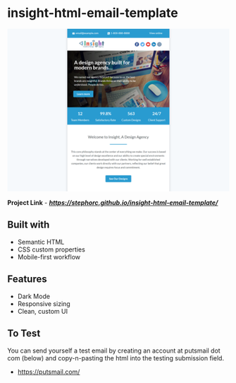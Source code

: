 # insight-html-email-template

![Insight HTML Email Template - Desktop Preview](https://github.com/stephorc/insight-html-email-template/blob/main/insight-html-email-template-preview.png)

**Project Link** - ***https://stephorc.github.io/insight-html-email-template/***

## Built with

- Semantic HTML
- CSS custom properties
- Mobile-first workflow

## Features

- Dark Mode
- Responsive sizing
- Clean, custom UI

## To Test

You can send yourself a test email by creating an account at putsmail dot com (below) and copy-n-pasting the html into the testing submission field.

- https://putsmail.com/